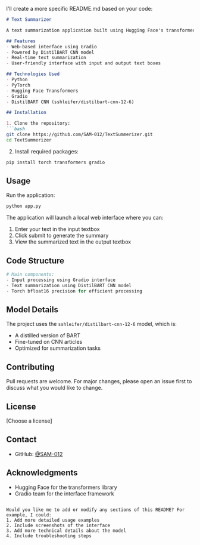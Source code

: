 I'll create a more specific README.md based on your code:

```markdown
# Text Summarizer

A text summarization application built using Hugging Face's transformers library and Gradio interface. This project uses the DistilBART CNN model to generate concise summaries of input text.

## Features
- Web-based interface using Gradio
- Powered by DistilBART CNN model
- Real-time text summarization
- User-friendly interface with input and output text boxes

## Technologies Used
- Python
- PyTorch
- Hugging Face Transformers
- Gradio
- DistilBART CNN (sshleifer/distilbart-cnn-12-6)

## Installation

1. Clone the repository:
```bash
git clone https://github.com/SAM-012/TextSummerizer.git
cd TextSummerizer
```

2. Install required packages:
```bash
pip install torch transformers gradio
```

## Usage

Run the application:
```bash
python app.py
```

The application will launch a local web interface where you can:
1. Enter your text in the input textbox
2. Click submit to generate the summary
3. View the summarized text in the output textbox

## Code Structure
```python
# Main components:
- Input processing using Gradio interface
- Text summarization using DistilBART CNN model
- Torch bfloat16 precision for efficient processing
```

## Model Details
The project uses the `sshleifer/distilbart-cnn-12-6` model, which is:
- A distilled version of BART
- Fine-tuned on CNN articles
- Optimized for summarization tasks

## Contributing
Pull requests are welcome. For major changes, please open an issue first to discuss what you would like to change.

## License
[Choose a license]

## Contact
- GitHub: [@SAM-012](https://github.com/SAM-012)

## Acknowledgments
- Hugging Face for the transformers library
- Gradio team for the interface framework
```

Would you like me to add or modify any sections of this README? For example, I could:
1. Add more detailed usage examples
2. Include screenshots of the interface
3. Add more technical details about the model
4. Include troubleshooting steps
